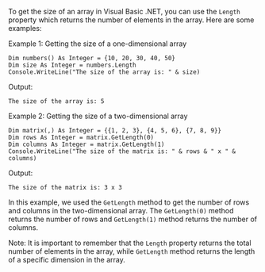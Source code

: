To get the size of an array in Visual Basic .NET, you can use the `Length` property which returns the number of elements in the array. Here are some examples:

Example 1: Getting the size of a one-dimensional array

```
Dim numbers() As Integer = {10, 20, 30, 40, 50}
Dim size As Integer = numbers.Length
Console.WriteLine("The size of the array is: " & size)
```

Output:
```
The size of the array is: 5
```

Example 2: Getting the size of a two-dimensional array

```
Dim matrix(,) As Integer = {{1, 2, 3}, {4, 5, 6}, {7, 8, 9}}
Dim rows As Integer = matrix.GetLength(0)
Dim columns As Integer = matrix.GetLength(1)
Console.WriteLine("The size of the matrix is: " & rows & " x " & columns)
```

Output:
```
The size of the matrix is: 3 x 3
```

In this example, we used the `GetLength` method to get the number of rows and columns in the two-dimensional array. The `GetLength(0)` method returns the number of rows and `GetLength(1)` method returns the number of columns.

Note: It is important to remember that the `Length` property returns the total number of elements in the array, while `GetLength` method returns the length of a specific dimension in the array.